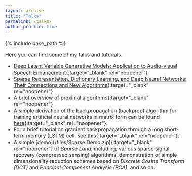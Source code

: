 ```yaml
---
layout: archive
title: "Talks"
permalink: /talks/
author_profile: true
---
```


<style type="text/css"> body{ font-size: 12pt; } </style>

{% include base_path %}

Here you can find some of my talks and tutorials.

* [Deep Latent Variable Generative Models: Application to Audio-visual Speech Enhancement](/files/deep_av_vae.pdf){:target="_blank" rel="noopener"}
* [Sparse Representation, Dictionary Learning, and Deep Neural Networks: Their Connections and New Algorithms](/files/DL_Sparse.pdf){:target="_blank" rel="noopener"}
* [A brief overview of proximal algorithms](/files/ProximalAlgorithms.pdf){:target="_blank" rel="noopener"}
* A simple derivation of the backpropagation (backprop) algorithm for training artificial neural networks in matrix form can be found [here](/files/BackpropMatrixForm.pdf){:target="_blank" rel="noopener"}.
* For a brief tutorial on gradient backpropagation through a long short-term memory (LSTM) cell, see [this](/files/lstm.pdf){:target="_blank" rel="noopener"}.
* A simple [demo](/files/Sparse Demo.zip){:target="_blank" rel="noopener"} of *Sparse Land*, including, various sparse signal recovery (compressed sensing) algorithms, demonstration of simple dimensionality reduction schemes based on *Discrete Cosine Transform (DCT)* and *Principal Component Analysis (PCA)*, and so on.
